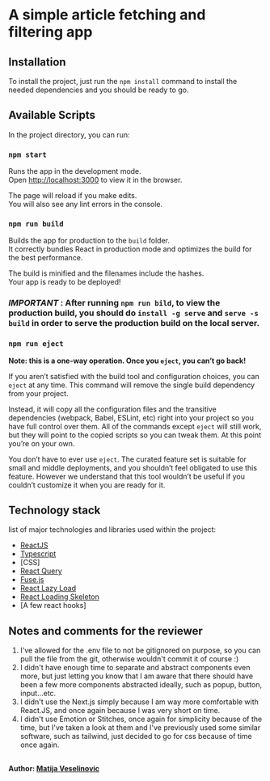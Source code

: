 # A simple article fetching and filtering app

## Installation
To install the project, just run the `npm install` command to install the needed dependencies and you should be ready to go.

## Available Scripts

In the project directory, you can run:

### `npm start`

Runs the app in the development mode.\
Open [http://localhost:3000](http://localhost:3000) to view it in the browser.

The page will reload if you make edits.\
You will also see any lint errors in the console.

### `npm run build`

Builds the app for production to the `build` folder.\
It correctly bundles React in production mode and optimizes the build for the best performance.

The build is minified and the filenames include the hashes.\
Your app is ready to be deployed!

### *IMPORTANT* : After running `npm run bild`, to view the production build, you should do `install -g serve` and `serve -s build` in order to serve the production build on the local server.

### `npm run eject`

**Note: this is a one-way operation. Once you `eject`, you can’t go back!**

If you aren’t satisfied with the build tool and configuration choices, you can `eject` at any time. This command will remove the single build dependency from your project.

Instead, it will copy all the configuration files and the transitive dependencies (webpack, Babel, ESLint, etc) right into your project so you have full control over them. All of the commands except `eject` will still work, but they will point to the copied scripts so you can tweak them. At this point you’re on your own.

You don’t have to ever use `eject`. The curated feature set is suitable for small and middle deployments, and you shouldn’t feel obligated to use this feature. However we understand that this tool wouldn’t be useful if you couldn’t customize it when you are ready for it.

## Technology stack
list of major technologies and libraries used within the project:
* [ReactJS](https://reactjs.org/)
* [Typescript](https://www.typescriptlang.org/)
* [CSS]
* [React Query](https://www.npmjs.com/package/react-query)
* [Fuse.js](https://fusejs.io/)
* [React Lazy Load](https://www.npmjs.com/package/react-lazy-load)
* [React Loading Skeleton](https://www.npmjs.com/package/react-loading-skeleton)
* [A few react hooks]

## Notes and comments for the reviewer
1. I've allowed for the .env file to not be gitignored on purpose, so you can pull the file from the git, otherwise wouldn't commit it of course :)
2. I didn't have enough time to separate and abstract components even more, but just letting you know that I am aware that there should have been a few more components abstracted ideally, such as popup, button, input...etc.
3. I didn't use the Next.js simply because I am way more comfortable with React.JS, and once again because I was very short on time.
4. I didn't use Emotion or Stitches, once again for simplicity because of the time, but I've taken a look at them and I've previously used some similar software, such as tailwind, just decided to go for css because of time once again.

##
#### Author: [Matija Veselinovic](https://github.com/MatijaVeselinovic/)
